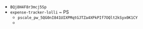 
- `BQj8H4F8r3mcj5Sp`
- `expense-tracker-lolli` ~ PS
	- `pscale_pw_5QG0nI841UIXPMqtGJTZa4XPkPIf7OQlt2kSyx0K1CY`
	- 
